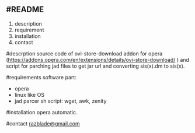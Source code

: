 #README
-------------
1. description
2. requirement
3. installation
4. contact

#descrption
source code of ovi-store-download addon for opera (https://addons.opera.com/en/extensions/details/ovi-store-download/ )
and script for parching jad files to get jar url and converting sis(x).dm to sis(x).


#requirements
software part:<br/>
* opera
* linux like OS
* jad parcer sh script: wget, awk, zenity

#installation
opera automatic.

#contact
razblade@gmail.com